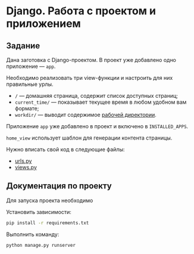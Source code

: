 # Django. Работа с проектом и приложением

## Задание

Дана заготовка с Django-проектом. В проект уже добавлено одно приложение — `app`.

Необходимо реализовать три view-функции и настроить для них правильные урлы.

- `/` — домашняя страница, содержит список доступных страниц;
- `current_time/` — показывает текущее время в любом удобном вам формате;
- `workdir/` — выводит содержимое [рабочей директории](https://ru.wikipedia.org/wiki/%D0%A0%D0%B0%D0%B1%D0%BE%D1%87%D0%B8%D0%B9_%D0%BA%D0%B0%D1%82%D0%B0%D0%BB%D0%BE%D0%B3).


Приложение `app` уже добавлено в проект и включено в `INSTALLED_APPS`.

`home_view` использует шаблон для генерации контента страницы.

Нужно вписать свой код в следующие файлы:

- [urls.py](./first_project/urls.py)
- [views.py](./app/views.py)


## Документация по проекту

Для запуска проекта необходимо

Установить зависимости:

```bash
pip install -r requirements.txt
```

Выполнить команду:

```bash
python manage.py runserver
```
